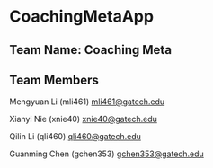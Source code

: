 # CoachingMetaApp

## Team Name: Coaching Meta

## Team Members

Mengyuan Li (mli461) mli461@gatech.edu     

Xianyi Nie (xnie40) xnie40@gatech.edu

Qilin Li (qli460) qli460@gatech.edu  

Guanming Chen (gchen353) gchen353@gatech.edu 
